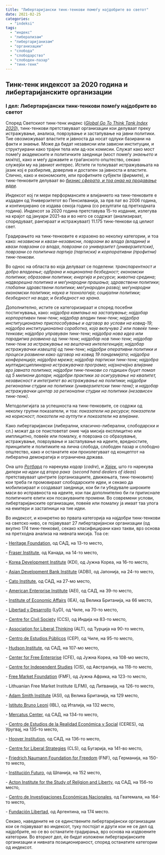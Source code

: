```yaml
---
title: "Либертаријански тинк-тенкови помеѓу најдобрите во светот"
date: 2021-02-25
categories: 
  - "indeksi"
tags: 
  - "индекс"
  - "либерализам"
  - "либертаријанизам"
  - "организации"
  - "слобода"
  - "слободарство"
  - "слободен-пазар"
  - "тинк-тенк"
---
```


## **Тинк-тенк индексот за 2020 година и либертаријанските организации**

### I дел: Либертаријански тинк-тенкови помеѓу најдобрите во светот

Според Светскиот тинк-тенк индекс ([_Global Go To Think Tank Index 2020_](https://repository.upenn.edu/cgi/viewcontent.cgi?article=1019&context=think_tanks&fbclid=IwAR2qxwDcYu4iNASWV0m9jFterBSbPAuctFVP-GS4fjsIZ8fZ5p5temOOs6Q)), тинк-тенкови претставуваат организации кои делуваат преку истражување, анализа, поврзување и застапување на јавни политики. Тие овозможуваат властите и јавноста да носат одлуки базирани на факти и знаење. Може да бидат независни или зависни институции, и структуирани како трајни тела или ад-хок комисии. Служат како мост помеѓу академските и политичките заедници (мост помеѓу _знаењето_ и _моќта_), како и меѓу државите и граѓанското општество, секако служејќи му на јавниот интерес. Истите ги толкуваат истражувањата на јазик кој е разбирлив, доверлив и достапен за јавноста и властите. Слично, како и економските, или профитните субјекти (фирмите), и тинк-тенковите делуваат во [_бизнис сферата, и тоа онаа на продавање идеи_](https://thebestschools.org/features/most-influential-think-tanks/). 

Индексот кој ги мери перформансите и влијанието на тинк-тенковите е издаден од Универзитетот во Пенсилванија, за прв пат во 2006 година, и континуирано се издава секоја година (со резултати од претходната година). Индексот за 2020 година претставува 15-то издание, излегува на крајот од јануари 2021-ва и во него се содржат (анализираат, споредуваат, рангираат и истражуваат) 11.175 тинк-тенкови од целиот свет. 

Градирањето на тинк-тенковите е изразено во неколку категории, и тоа како: _независни_ и _квази-независни_, _поврзани во влада (владини)_ и _квази поврзани со влада_, _поврзани со универзитет (универзитетски)_, _поврзани со политичка партија (партиски)_ и _корпоративни (профитни) тинк-тенкови_. 

Во однос на областа во која делуваат се поделени: _транспарентност и добро владеење_; _одбрана и национална безбедност_; _економски политики_; _образовни политики_; _енергија и ресурси_; _животна средина_; _надворешна политика и меѓународни прашања_; _здравствени политики_; _глобални здравствени политики_; _меѓународен развој_; _меѓународни економски политики_; _наука и технологија_; _социјални политики_; _безбедност на вода_; и _безбедност на храна_. 

Дополнително, истите се категоризираат и според посебни постигнувања, како: _најдобра кампања на застапување_; _најдобар корпоративен тинк-тенк_; _најдобар владин тинк-тенк_; _најдобра институционално приспособување и одговор во услови на ковид-19_; _најдобра институционална соработка, која вклучува 2 или повеќе тинк-тенкови_; _најдобро управуван тинк-тенк_; _најдобра нова идеа или парадигма развиена од тинк-тенк_; _најдобар нов тинк-тенк_; _најдобар тинк-тенк за истражување на вештачка интелегенција_; _најдобар истражувачки извештај од тинк-тенк_; _најдобри оперативни политики и процеси развиени како одговор на ковид 19 пандемијата_; _најдобра конференција_; _најдобра мрежа_; _најдобар партиски тинк-тенк_; _најдобра мултидисциплинарна истражувачка програма_; _најзначајно влијание врз јавната политика_; _најдобри тинк-тенкови со годишен буџет помал од 5 милиони долари_; _најдобри практики за осигурување на квалитет, независност и интегритет во истражување на политики_; _најдобри регионални студии на политики (универзитетски тинк-тенк)_; и _најдобар истражувачки центар за регионални студии на политики (независен тинк-тенк)_.

Методолигијата за успешноста на тинк-тенковите, се содржи од неколку групни показатели, и тоа: _показатели на ресурси_; _показатели на корисност_; _показтели на аутпути_ и _показатели на влијание_.

Како либертаријански (либерални, класично-либерални, слободарски и сл.) можат да се поистоветат оние чија мисија експлицитно или имплицитно, повеќе или помалку, е поврзана со образување, истражување, поврзување и застапување на идеите, вредностите, принципите и политиките на лична слобода, слободен пазар и слободно општество, како и останатите кои произлегуваат од концептот на либерална демократија и ограничена држава. 

Она што [_Ротбард_](https://mises.org/library/strategies-libertarian-victory) го нарекува _кадар_ (_cadre_), и [_Хајек_](https://mises.org/library/intellectuals-and-socialism-0), што го нарекува _дилери на идеи од втора рака_  (_second hand dealers of ideas_) претставуваат центрите (организациите, движењата, тинк-тенковите) кои треба ги промовираат слободарските идеи, и секако да мобилизираат и создаваат заедници, кои би ги убедувале широките маси во исправноста на идеите, кои пак дополнително би ги притиснале политичките елити кон посакуваните промени. Во современи услови, либертаријанските организации, повеќе или помалку ја имаат таа улога на емитери и застапници на тие идеи.

Во индексот, и конкретно во првата категорија на најдобри тинк-тенкови на светско ниво, се појавуваат 27 либертаријански организации (од вкупно 174 тинк-тенкови), секако класифицирани како такви, врз основа на претходна анализа на нивната мисија. Тоа се:

\- [Heritage Foundation](https://www.heritage.org/about-heritage/mission), од САД, на 13-то место,

\- [Fraser Institute](https://www.fraserinstitute.org/), од Канада, на 14-то место,

\- [Korea Development Institute](https://www.kdi.re.kr/kdi_eng/about/ad_vision.jsp) (KDI), од Јужна Кореа, на 16-то место,

\- [Asian Development Bank Institute](https://www.adb.org/adbi/main) (ADBI), од Јапонија, на 24-то место,

\- [Cato Institute](https://www.cato.org/), од САД, на 27-мо место,

\- [American Enterprise Institute](https://www.aei.org/) (AEI), од САД, на 39-то место,

\- [Institute of Economic Affairs](https://iea.org.uk/) (IEA), од Велика Британија, на 66 место, 

\- [Libertad y Desarrollo](https://lyd.org/) (LyD), од Чиле, на 70-то место,

\- [Centre for Civil Society](https://ccs.in/aboutus) (CCS), од Индија на 83-то место,

\- [Association for Liberal Thinking](http://www.liberal.org.tr/engindex.php) (ALT), од Турција на 90-то место,

\- [Centro de Estudios Públicos](https://www.cepchile.cl/) (CEP), од Чиле, на 95-то место,

\- [Hudson Institute](https://www.hudson.org/about), од САД, на 107-мо место,

\- [Center for Free Enterprise](https://www.cfe.org/eng/about_cfe.php) (CFE), од Јужна Кореа, на 108-мо место,

\- [Centre for Independent Studies](https://www.cis.org.au/) (CIS), од Австралија, на 118-то место,

\- [Free Market Foundation](https://www.freemarketfoundation.com/) (FMF), од Јужна Африка, на 123-то место, 

\- Lithuanian Free Market Institute (LFMI), од Литванија, на 126-то место,

\- [Adam Smith Institute](https://www.adamsmith.org/) (ASI), од Велика Британија, на 129 место, 

\- [Istituto Bruno Leoni](http://www.brunoleoni.it/) (IBL), од Италија, на 132 место,

\- [Mercatus Center](https://www.mercatus.org/about), од САД, на 134-то место,

\- [Centro de Estudios de la Realidad Económica y Social](https://ceres-uy.org/en/inicio-english/) (CERES), од Уругвај, на 135-то место,

\- [Hoover Institution](https://www.hoover.org/), од САД, на 136-то место,

\- [Centre for Liberal Strategies](http://www.cls-sofia.org/en/) (CLS), од Бугарија, на 141-во место,

\- [Friedrich Naumann Foundation for Freedom](https://www.freiheit.org/consent?dest=%2F) (FNF), од Германија, на 150-то место,

\- [Institución Futuro](https://ifuturo.org/), од Шпанија, на 152 место,

\- [Acton Institute for the Study of Religion and Liberty](https://www.acton.org/), од САД, на 156-то место,

\- [Centro de Investigaciones Económicas Nacionales](https://cien.org.gt/), од Гватемала, на 164-то место,

\- [Fundación Libertad](https://libertad.org.ar/web/), од Аргентина, на 174 место.

Секако, наведените не се единствените либертаријански организации кои се појавуваат во индексот, туку постојат и други кои не се дел од најдобрите, но се во останатите градирања, врз основа на издвоените категории. Во вториот дел, ќе бидат изложени либертаријанските организации и нивната позиционираност, според останатите категории од индексот.
